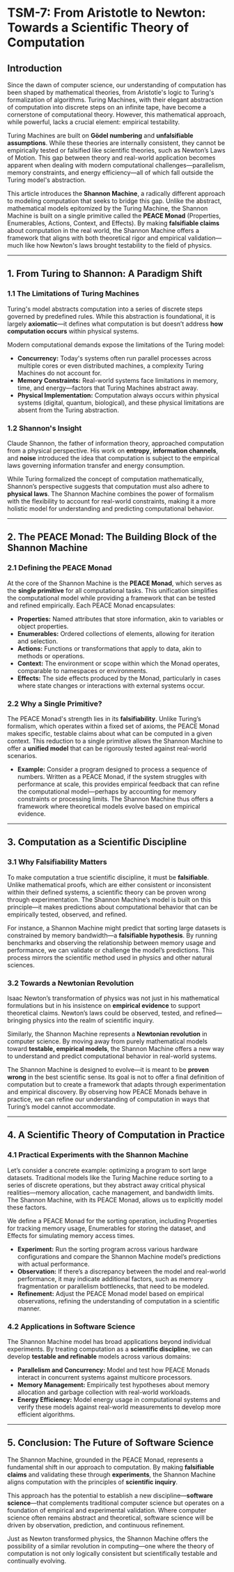 # TSM-7: From Aristotle to Newton: Towards a Scientific Theory of Computation

## Introduction

Since the dawn of computer science, our understanding of computation has been
shaped by mathematical theories, from Aristotle's logic to Turing's
formalization of algorithms. Turing Machines, with their elegant abstraction of
computation into discrete steps on an infinite tape, have become a cornerstone
of computational theory. However, this mathematical approach, while powerful,
lacks a crucial element: empirical testability.

Turing Machines are built on **Gödel numbering** and **unfalsifiable
assumptions**. While these theories are internally consistent, they cannot be
empirically tested or falsified like scientific theories, such as Newton’s Laws
of Motion. This gap between theory and real-world application becomes apparent
when dealing with modern computational challenges—parallelism, memory
constraints, and energy efficiency—all of which fall outside the Turing model's
abstraction.

This article introduces the **Shannon Machine**, a radically different approach
to modeling computation that seeks to bridge this gap. Unlike the abstract,
mathematical models epitomized by the Turing Machine, the Shannon Machine is
built on a single primitive called the **PEACE Monad** (Properties, Enumerables,
Actions, Context, and Effects). By making **falsifiable claims** about
computation in the real world, the Shannon Machine offers a framework that
aligns with both theoretical rigor and empirical validation—much like how
Newton's laws brought testability to the field of physics.

---

## 1. From Turing to Shannon: A Paradigm Shift

### 1.1 The Limitations of Turing Machines

Turing's model abstracts computation into a series of discrete steps governed by
predefined rules. While this abstraction is foundational, it is largely
**axiomatic**—it defines what computation is but doesn’t address **how
computation occurs** within physical systems.

Modern computational demands expose the limitations of the Turing model:

- **Concurrency:** Today's systems often run parallel processes across multiple
  cores or even distributed machines, a complexity Turing Machines do not
  account for.
- **Memory Constraints:** Real-world systems face limitations in memory, time,
  and energy—factors that Turing Machines abstract away.
- **Physical Implementation:** Computation always occurs within physical systems
  (digital, quantum, biological), and these physical limitations are absent from
  the Turing abstraction.

### 1.2 Shannon's Insight

Claude Shannon, the father of information theory, approached computation from a
physical perspective. His work on **entropy**, **information channels**, and
**noise** introduced the idea that computation is subject to the empirical laws
governing information transfer and energy consumption.

While Turing formalized the concept of computation mathematically, Shannon’s
perspective suggests that computation must also adhere to **physical laws**. The
Shannon Machine combines the power of formalism with the flexibility to account
for real-world constraints, making it a more holistic model for understanding
and predicting computational behavior.

---

## 2. The PEACE Monad: The Building Block of the Shannon Machine

### 2.1 Defining the PEACE Monad

At the core of the Shannon Machine is the **PEACE Monad**, which serves as the
**single primitive** for all computational tasks. This unification simplifies
the computational model while providing a framework that can be tested and
refined empirically. Each PEACE Monad encapsulates:

- **Properties:** Named attributes that store information, akin to variables or
  object properties.
- **Enumerables:** Ordered collections of elements, allowing for iteration and
  selection.
- **Actions:** Functions or transformations that apply to data, akin to methods
  or operations.
- **Context:** The environment or scope within which the Monad operates,
  comparable to namespaces or environments.
- **Effects:** The side effects produced by the Monad, particularly in cases
  where state changes or interactions with external systems occur.

### 2.2 Why a Single Primitive?

The PEACE Monad's strength lies in its **falsifiability**. Unlike Turing’s
formalism, which operates within a fixed set of axioms, the PEACE Monad makes
specific, testable claims about what can be computed in a given context. This
reduction to a single primitive allows the Shannon Machine to offer a **unified
model** that can be rigorously tested against real-world scenarios.

- **Example:** Consider a program designed to process a sequence of numbers.
  Written as a PEACE Monad, if the system struggles with performance at scale,
  this provides empirical feedback that can refine the computational
  model—perhaps by accounting for memory constraints or processing limits. The
  Shannon Machine thus offers a framework where theoretical models evolve based
  on empirical evidence.

---

## 3. Computation as a Scientific Discipline

### 3.1 Why Falsifiability Matters

To make computation a true scientific discipline, it must be **falsifiable**.
Unlike mathematical proofs, which are either consistent or inconsistent within
their defined systems, a scientific theory can be proven wrong through
experimentation. The Shannon Machine’s model is built on this principle—it makes
predictions about computational behavior that can be empirically tested,
observed, and refined.

For instance, a Shannon Machine might predict that sorting large datasets is
constrained by memory bandwidth—a **falsifiable hypothesis**. By running
benchmarks and observing the relationship between memory usage and performance,
we can validate or challenge the model’s predictions. This process mirrors the
scientific method used in physics and other natural sciences.

### 3.2 Towards a Newtonian Revolution

Isaac Newton’s transformation of physics was not just in his mathematical
formulations but in his insistence on **empirical evidence** to support
theoretical claims. Newton’s laws could be observed, tested, and
refined—bringing physics into the realm of scientific inquiry.

Similarly, the Shannon Machine represents a **Newtonian revolution** in computer
science. By moving away from purely mathematical models toward **testable,
empirical models**, the Shannon Machine offers a new way to understand and
predict computational behavior in real-world systems.

The Shannon Machine is designed to evolve—it is meant to be **proven wrong** in
the best scientific sense. Its goal is not to offer a final definition of
computation but to create a framework that adapts through experimentation and
empirical discovery. By observing how PEACE Monads behave in practice, we can
refine our understanding of computation in ways that Turing’s model cannot
accommodate.

---

## 4. A Scientific Theory of Computation in Practice

### 4.1 Practical Experiments with the Shannon Machine

Let’s consider a concrete example: optimizing a program to sort large datasets.
Traditional models like the Turing Machine reduce sorting to a series of
discrete operations, but they abstract away critical physical realities—memory
allocation, cache management, and bandwidth limits. The Shannon Machine, with
its PEACE Monad, allows us to explicitly model these factors.

We define a PEACE Monad for the sorting operation, including Properties for
tracking memory usage, Enumerables for storing the dataset, and Effects for
simulating memory access times.

- **Experiment:** Run the sorting program across various hardware configurations
  and compare the Shannon Machine model’s predictions with actual performance.
- **Observation:** If there’s a discrepancy between the model and real-world
  performance, it may indicate additional factors, such as memory fragmentation
  or parallelism bottlenecks, that need to be modeled.
- **Refinement:** Adjust the PEACE Monad model based on empirical observations,
  refining the understanding of computation in a scientific manner.

### 4.2 Applications in Software Science

The Shannon Machine model has broad applications beyond individual experiments.
By treating computation as a **scientific discipline**, we can develop
**testable and refinable** models across various domains:

- **Parallelism and Concurrency:** Model and test how PEACE Monads interact in
  concurrent systems against multicore processors.
- **Memory Management:** Empirically test hypotheses about memory allocation and
  garbage collection with real-world workloads.
- **Energy Efficiency:** Model energy usage in computational systems and verify
  these models against real-world measurements to develop more efficient
  algorithms.

---

## 5. Conclusion: The Future of Software Science

The Shannon Machine, grounded in the PEACE Monad, represents a fundamental shift
in our approach to computation. By making **falsifiable claims** and validating
these through **experiments**, the Shannon Machine aligns computation with the
principles of **scientific inquiry**.

This approach has the potential to establish a new discipline—**software
science**—that complements traditional computer science but operates on a
foundation of empirical and experimental validation. Where computer science
often remains abstract and theoretical, software science will be driven by
observation, prediction, and continuous refinement.

Just as Newton transformed physics, the Shannon Machine offers the possibility
of a similar revolution in computing—one where the theory of computation is not
only logically consistent but scientifically testable and continually evolving.
